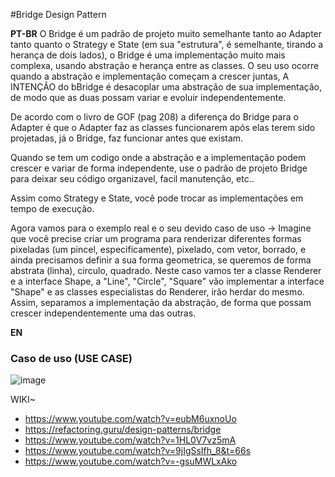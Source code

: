#Bridge Design Pattern

<strong>PT-BR</strong>
O Bridge é um padrão de projeto muito semelhante tanto ao Adapter tanto quanto o Strategy e State (em sua "estrutura", é semelhante, tirando a herança de dois lados), o Bridge é uma implementação muito mais complexa, usando abstração e herança entre as classes. O seu uso ocorre quando a abstração e implementação começam a crescer juntas, A INTENÇÃO do bBridge é desacoplar uma abstração de sua implementação, de modo que as duas possam variar e evoluir independentemente.

De acordo com o livro de GOF (pag 208) a diferença do Bridge para o Adapter é que o Adapter faz as classes funcionarem após elas terem sido projetadas, já o Bridge, faz funcionar antes que existam.

Quando se tem um codigo onde a abstração e a implementação podem crescer e variar de forma independente, use o padrão de projeto Bridge para deixar seu código organizavel, facil manutenção, etc..

Assim como Strategy e State, você pode trocar as implementações em tempo de execução.

Agora vamos para o exemplo real e o seu devido caso de uso -> Imagine que você precise criar um programa para renderizar diferentes formas pixeladas (um pincel, especificamente), pixelado, com vetor, borrado, e ainda precisamos definir a sua forma geometrica, se queremos de forma abstrata (linha), circulo, quadrado. Neste caso vamos ter a classe Renderer e a interface Shape, a "Line", "Circle", "Square" vão implementar a interface "Shape" e as classes especialistas do Renderer, irão herdar do mesmo. Assim, separamos a implementação da abstração,  de forma que possam crescer independentemente uma das outras.

<strong>EN</strong>


### Caso de uso (USE CASE)
![image](https://user-images.githubusercontent.com/50564121/160040119-fde36e1a-a434-4453-a237-ec92c85802cc.png)


WIKI~ <br>
* https://www.youtube.com/watch?v=eubM6uxnoUo
* https://refactoring.guru/design-patterns/bridge
* https://www.youtube.com/watch?v=1HL0V7vz5mA
* https://www.youtube.com/watch?v=9jIgSsIfh_8&t=66s
* https://www.youtube.com/watch?v=-gsuMWLxAko